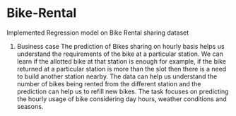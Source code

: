 # Bike-Rental
Implemented Regression model on Bike Rental sharing dataset

1. Business case
The prediction of Bikes sharing on hourly basis helps us understand the requirements of the
bike at a particular station. We can learn if the allotted bike at that station is enough for
example, if the bike returned at a particular station is more than the slot then there is a need to
build another station nearby. The data can help us understand the number of bikes being rented
from the different station and the prediction can help us to refill new bikes. The task focuses on
predicting the hourly usage of bike considering day hours, weather conditions and seasons.

